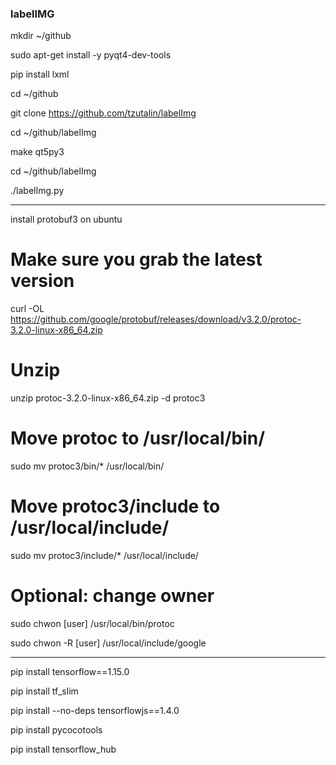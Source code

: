 ### labelIMG

mkdir ~/github


sudo apt-get install -y pyqt4-dev-tools


pip install lxml

cd ~/github


git clone https://github.com/tzutalin/labelImg

cd ~/github/labelImg


make qt5py3


cd ~/github/labelImg


./labelImg.py

----------------------------------------

install protobuf3 on ubuntu

# Make sure you grab the latest version
curl -OL https://github.com/google/protobuf/releases/download/v3.2.0/protoc-3.2.0-linux-x86_64.zip

# Unzip
unzip protoc-3.2.0-linux-x86_64.zip -d protoc3

# Move protoc to /usr/local/bin/
sudo mv protoc3/bin/* /usr/local/bin/

# Move protoc3/include to /usr/local/include/
sudo mv protoc3/include/* /usr/local/include/

# Optional: change owner
sudo chwon [user] /usr/local/bin/protoc

sudo chwon -R [user] /usr/local/include/google

-----------------------------------------------------------
pip install tensorflow==1.15.0

pip install tf_slim

pip install --no-deps tensorflowjs==1.4.0

pip install pycocotools

pip install tensorflow_hub

